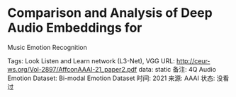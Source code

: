 # Comparison and Analysis of Deep Audio Embeddings for
Music Emotion Recognition

Tags: Look Listen and Learn network (L3-Net), VGG
URL: http://ceur-ws.org/Vol-2897/AffconAAAI-21_paper2.pdf
data: static
备注: 4Q Audio Emotion Dataset:
Bi-modal Emotion Dataset
时间: 2021
来源: AAAI
状态: 没看过